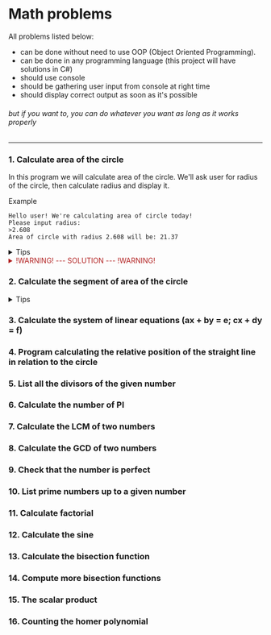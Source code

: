 # Math problems

All problems listed below: 

- can be done without need to use OOP (Object Oriented Programming).
- can be done in any programming language (this project will have solutions in C#)
- should use console
- should be gathering user input from console at right time
- should display correct output as soon as it's possible

###### but if you want to, you can do whatever you want as long as it works properly

-----

### 1. Calculate area of the circle

In this program we will calculate area of the circle. We'll ask user for radius of the circle, then calculate radius and display it.

Example
```
Hello user! We're calculating area of circle today!
Please input radius:
>2.608
Area of circle with radius 2.608 will be: 21.37
```

<details>
  <summary>Tips</summary>

First you'll need equation for solving area of the circle, you can find it here:

<img src="https://latex.codecogs.com/svg.image?{\color{Golden}A=\pi*r^2}" title="area of circle" />

Next you might be wondering how to get PI.
You can do it in two ways:

1. Harder way - calculate PI yourself (good job if you do :+1:).
2. Easier way - use PI included in static `Math` class.

Next you might be wondering how to square your radius.
You can do it in two ways:

1. Harder way - calculate square yourself (not that hard, c'mon ;) ).
2. Easier way - use `Pow()` function included in static `Math` class.

</details>

<details>
    <summary style="color: firebrick">
        !WARNING! --- SOLUTION --- !WARNING!
    </summary>

```c#
Console.WriteLine("Hello user! We're calculating area of circle today!");
Console.WriteLine("Please input radius:");

double radius = double.Parse(Console.ReadLine());
double area = Math.PI * Math.Pow(radius, 2);

Console.WriteLine($"Area of circle with radius {radius} will be: {area:N2}");
```
</details>

### 2. Calculate the segment of area of the circle

<details>
    <summary>
        Tips
    </summary>

<img src="https://latex.codecogs.com/svg.image?{\color{Golden}A=\frac{\alpha*r^2}2}" title="area of circle" />
</details>

### 3. Calculate the system of linear equations (ax + by = e; cx + dy = f)

### 4. Program calculating the relative position of the straight line in relation to the circle

### 5. List all the divisors of the given number

### 6. Calculate the number of PI

### 7. Calculate the LCM of two numbers

### 8. Calculate the GCD of two numbers

### 9. Check that the number is perfect

### 10. List prime numbers up to a given number

### 11. Calculate factorial

### 12. Calculate the sine

### 13. Calculate the bisection function

### 14. Compute more bisection functions

### 15. The scalar product

### 16. Counting the homer polynomial